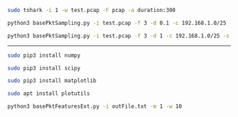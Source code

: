 ```bash
sudo tshark -i 1 -w test.pcap -F pcap -a duration:300
```
```bash
python3 basePktSampling.py -i test.pcap -f 3 -d 0.1 -c 192.168.1.0/25 -s 0.0.0.0/0
```
```bash
python3 basePktSampling.py -i test.pcap -f 3 -d 1 -c 192.168.1.0/25 -s 0.0.0.0/0 -o outFile.txt
```
-----------------------------------------------------

```bash
sudo pip3 install numpy
```
```bash
sudo pip3 install scipy
```
```bash
sudo pip3 install matplotlib
```
```bash
sudo apt install plotutils
```
```bash
python3 basePktFeaturesExt.py -i outFile.txt -m 1 -w 10
```



